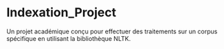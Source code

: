 # Indexation_Project
Un projet académique conçu pour effectuer des traitements sur un corpus spécifique en utilisant la bibliothèque NLTK.
